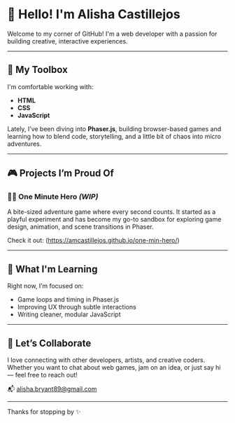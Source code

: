 # 👋 Hello! I'm Alisha Castillejos

Welcome to my corner of GitHub! I'm a web developer with a passion for building creative, interactive experiences.

---

## 🧰 My Toolbox

I'm comfortable working with:
- **HTML**
- **CSS**
- **JavaScript**

Lately, I’ve been diving into **Phaser.js**, building browser-based games and learning how to blend code, storytelling, and a little bit of chaos into micro adventures.

---

## 🎮 Projects I’m Proud Of

### 🦸‍♀️ One Minute Hero *(WIP)*
A bite-sized adventure game where every second counts. It started as a playful experiment and has become my go-to sandbox for exploring game design, animation, and scene transitions in Phaser.

Check it out: (https://amcastillejos.github.io/one-min-hero/)

---

## 🌱 What I'm Learning

Right now, I’m focused on:
- Game loops and timing in Phaser.js
- Improving UX through subtle interactions
- Writing cleaner, modular JavaScript

---

## 🤝 Let’s Collaborate

I love connecting with other developers, artists, and creative coders. Whether you want to chat about web games, jam on an idea, or just say hi — feel free to reach out!

📬 alisha.bryant89@gmail.com

---

Thanks for stopping by ✨

